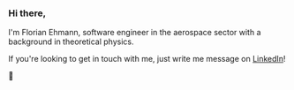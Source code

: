 ### Hi there,

I'm Florian Ehmann, software engineer in the aerospace sector with a background in theoretical physics.

If you're looking to get in touch with me, just write me message on [LinkedIn](https://linkedin.com/in/florian-ehmann)!

🍉
